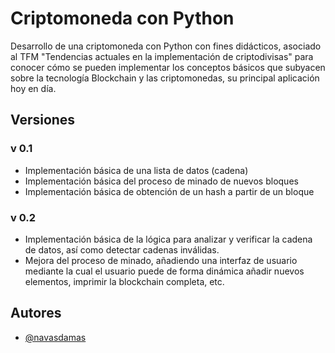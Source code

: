 
# Criptomoneda con Python

Desarrollo de una criptomoneda con Python con fines didácticos, asociado al TFM "Tendencias actuales en la implementación de criptodivisas" para conocer cómo se pueden implementar los conceptos básicos que subyacen sobre la tecnología Blockchain y las criptomonedas, su principal aplicación hoy en día.

## Versiones

### v 0.1
- Implementación básica de una lista de datos (cadena)
- Implementación básica del proceso de minado de nuevos bloques
- Implementación básica de obtención de un hash a partir de un bloque

### v 0.2
- Implementación básica de la lógica para analizar y verificar la cadena de datos, así como detectar cadenas inválidas.
- Mejora del proceso de minado, añadiendo una interfaz de usuario mediante la cual el usuario puede de forma dinámica añadir nuevos elementos, imprimir la blockchain completa, etc.


## Autores

- [@navasdamas](https://github.com/navasdamas)

